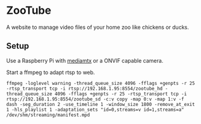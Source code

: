 # ZooTube
A website to manage video files of your home zoo like chickens or ducks.

## Setup

Use a Raspberry Pi with [mediamtx](https://github.com/bluenviron/mediamtx) or a ONVIF capable camera.

Start a ffmpeg to adapt rtsp to web.
```console
ffmpeg -loglevel warning -thread_queue_size 4096 -fflags +genpts -r 25  -rtsp_transport tcp -i rtsp://192.168.1.95:8554/zootube_hd -thread_queue_size 4096 -fflags +genpts -r 25 -rtsp_transport tcp -i rtsp://192.168.1.95:8554/zootube_sd -c:v copy -map 0:v -map 1:v -f dash -seg_duration 2 -use_timeline 1 -window_size 1800 -remove_at_exit 1 -hls_playlist 1 -adaptation_sets "id=0,streams=v id=1,streams=a" /dev/shm/streaming/manifest.mpd
```

